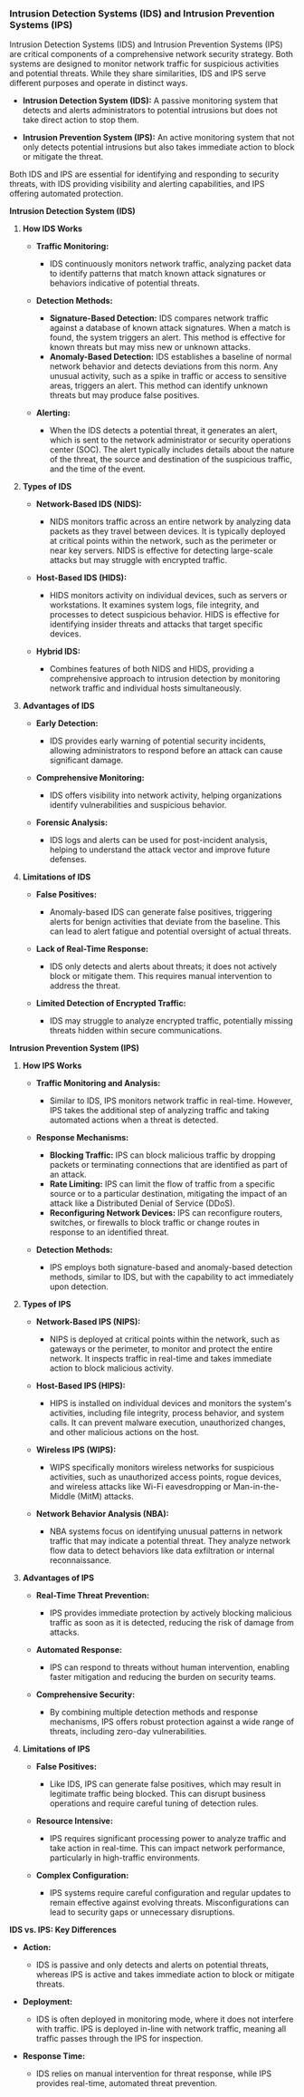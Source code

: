 ### Intrusion Detection Systems (IDS) and Intrusion Prevention Systems (IPS)

Intrusion Detection Systems (IDS) and Intrusion Prevention Systems (IPS) are critical components of a comprehensive network security strategy. Both systems are designed to monitor network traffic for suspicious activities and potential threats. While they share similarities, IDS and IPS serve different purposes and operate in distinct ways.

- **Intrusion Detection System (IDS):** A passive monitoring system that detects and alerts administrators to potential intrusions but does not take direct action to stop them.

- **Intrusion Prevention System (IPS):** An active monitoring system that not only detects potential intrusions but also takes immediate action to block or mitigate the threat.

Both IDS and IPS are essential for identifying and responding to security threats, with IDS providing visibility and alerting capabilities, and IPS offering automated protection.

**Intrusion Detection System (IDS)**

1. **How IDS Works**

   - **Traffic Monitoring:**

     - IDS continuously monitors network traffic, analyzing packet data to identify patterns that match known attack signatures or behaviors indicative of potential threats.

   - **Detection Methods:**

     - **Signature-Based Detection:** IDS compares network traffic against a database of known attack signatures. When a match is found, the system triggers an alert. This method is effective for known threats but may miss new or unknown attacks.
     - **Anomaly-Based Detection:** IDS establishes a baseline of normal network behavior and detects deviations from this norm. Any unusual activity, such as a spike in traffic or access to sensitive areas, triggers an alert. This method can identify unknown threats but may produce false positives.

   - **Alerting:**
     - When the IDS detects a potential threat, it generates an alert, which is sent to the network administrator or security operations center (SOC). The alert typically includes details about the nature of the threat, the source and destination of the suspicious traffic, and the time of the event.

2. **Types of IDS**

   - **Network-Based IDS (NIDS):**

     - NIDS monitors traffic across an entire network by analyzing data packets as they travel between devices. It is typically deployed at critical points within the network, such as the perimeter or near key servers. NIDS is effective for detecting large-scale attacks but may struggle with encrypted traffic.

   - **Host-Based IDS (HIDS):**

     - HIDS monitors activity on individual devices, such as servers or workstations. It examines system logs, file integrity, and processes to detect suspicious behavior. HIDS is effective for identifying insider threats and attacks that target specific devices.

   - **Hybrid IDS:**
     - Combines features of both NIDS and HIDS, providing a comprehensive approach to intrusion detection by monitoring network traffic and individual hosts simultaneously.

3. **Advantages of IDS**

   - **Early Detection:**

     - IDS provides early warning of potential security incidents, allowing administrators to respond before an attack can cause significant damage.

   - **Comprehensive Monitoring:**

     - IDS offers visibility into network activity, helping organizations identify vulnerabilities and suspicious behavior.

   - **Forensic Analysis:**
     - IDS logs and alerts can be used for post-incident analysis, helping to understand the attack vector and improve future defenses.

4. **Limitations of IDS**

   - **False Positives:**

     - Anomaly-based IDS can generate false positives, triggering alerts for benign activities that deviate from the baseline. This can lead to alert fatigue and potential oversight of actual threats.

   - **Lack of Real-Time Response:**

     - IDS only detects and alerts about threats; it does not actively block or mitigate them. This requires manual intervention to address the threat.

   - **Limited Detection of Encrypted Traffic:**
     - IDS may struggle to analyze encrypted traffic, potentially missing threats hidden within secure communications.

**Intrusion Prevention System (IPS)**

1. **How IPS Works**

   - **Traffic Monitoring and Analysis:**

     - Similar to IDS, IPS monitors network traffic in real-time. However, IPS takes the additional step of analyzing traffic and taking automated actions when a threat is detected.

   - **Response Mechanisms:**

     - **Blocking Traffic:** IPS can block malicious traffic by dropping packets or terminating connections that are identified as part of an attack.
     - **Rate Limiting:** IPS can limit the flow of traffic from a specific source or to a particular destination, mitigating the impact of an attack like a Distributed Denial of Service (DDoS).
     - **Reconfiguring Network Devices:** IPS can reconfigure routers, switches, or firewalls to block traffic or change routes in response to an identified threat.

   - **Detection Methods:**
     - IPS employs both signature-based and anomaly-based detection methods, similar to IDS, but with the capability to act immediately upon detection.

2. **Types of IPS**

   - **Network-Based IPS (NIPS):**

     - NIPS is deployed at critical points within the network, such as gateways or the perimeter, to monitor and protect the entire network. It inspects traffic in real-time and takes immediate action to block malicious activity.

   - **Host-Based IPS (HIPS):**

     - HIPS is installed on individual devices and monitors the system's activities, including file integrity, process behavior, and system calls. It can prevent malware execution, unauthorized changes, and other malicious actions on the host.

   - **Wireless IPS (WIPS):**

     - WIPS specifically monitors wireless networks for suspicious activities, such as unauthorized access points, rogue devices, and wireless attacks like Wi-Fi eavesdropping or Man-in-the-Middle (MitM) attacks.

   - **Network Behavior Analysis (NBA):**
     - NBA systems focus on identifying unusual patterns in network traffic that may indicate a potential threat. They analyze network flow data to detect behaviors like data exfiltration or internal reconnaissance.

3. **Advantages of IPS**

   - **Real-Time Threat Prevention:**

     - IPS provides immediate protection by actively blocking malicious traffic as soon as it is detected, reducing the risk of damage from attacks.

   - **Automated Response:**

     - IPS can respond to threats without human intervention, enabling faster mitigation and reducing the burden on security teams.

   - **Comprehensive Security:**
     - By combining multiple detection methods and response mechanisms, IPS offers robust protection against a wide range of threats, including zero-day vulnerabilities.

4. **Limitations of IPS**

   - **False Positives:**

     - Like IDS, IPS can generate false positives, which may result in legitimate traffic being blocked. This can disrupt business operations and require careful tuning of detection rules.

   - **Resource Intensive:**

     - IPS requires significant processing power to analyze traffic and take action in real-time. This can impact network performance, particularly in high-traffic environments.

   - **Complex Configuration:**
     - IPS systems require careful configuration and regular updates to remain effective against evolving threats. Misconfigurations can lead to security gaps or unnecessary disruptions.

**IDS vs. IPS: Key Differences**

- **Action:**

  - IDS is passive and only detects and alerts on potential threats, whereas IPS is active and takes immediate action to block or mitigate threats.

- **Deployment:**

  - IDS is often deployed in monitoring mode, where it does not interfere with traffic. IPS is deployed in-line with network traffic, meaning all traffic passes through the IPS for inspection.

- **Response Time:**
  - IDS relies on manual intervention for threat response, while IPS provides real-time, automated threat prevention.
